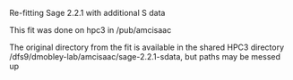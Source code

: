 Re-fitting Sage 2.2.1 with additional S data

This fit was done on hpc3 in /pub/amcisaac

The original directory from the fit is available in the shared HPC3 directory /dfs9/dmobley-lab/amcisaac/sage-2.2.1-sdata, but paths may be messed up 

